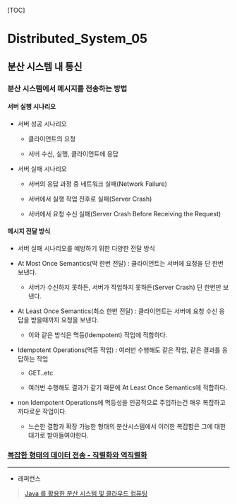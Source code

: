 [TOC]

# Distributed_System_05

## 분산 시스템 내 통신

### 분산 시스템에서 메시지를 전송하는 방법

#### 서버 실행 시나리오

- 서버 성공 시나리오
  
  - 클라이언트의 요청
  
  - 서버 수신, 실행, 클라이언트에 응답

- 서버 실패 시나리오
  
  - 서버의 응답 과정 중 네트워크 실패(Network Failure)
  
  - 서버에서 실행 작업 전후로 실패(Server  Crash)
  
  - 서버에서 요청 수신 실패(Server Crash Before Receiving the Request)

#### 메시지 전달 방식

- 서버 실패 시나리오를 예방하기 위한 다양한 전달 방식

- At Most Once Semantics(딱 한번 전달) : 클라이언트는 서버에 요청을 단 한번 보낸다.
  
  - 서버가 수신하지 못하든, 서버가 작업하지 못하든(Server Crash) 단 한번만 보낸다.

- At Least Once Semantics(최소 한번 전달) : 클라이언트는 서버에 요청 수신 응답을 받을때까지 요청을 보낸다.
  
  - 이와 같은 방식은 멱등(Idempotent) 작업에 적합하다.

- Idempotent Operations(멱등 작업) : 여러번 수행해도 같은 작업, 같은 결과를 응답하는 작업
  
  - GET..etc
  
  - 여러번 수행해도 결과가 같기 때문에 At Least Once Semantics에 적합하다.

- non Idempotent Operations에 멱등성을 인공적으로 주입하는건 매우 복잡하고 까다로운 작업이다.
  
  - 느슨한 결합과 확장 가능한 형태의 분산시스템에서 이러한 복잡함은 그에 대한 대가로 받아들여야한다.

### [복잡한 형태의 데이터 전송 - 직렬화와 역직렬화](https://github.com/seho27060/TIL/tree/master/CS/Network/221228_Serialization-And-Deserialization)

---

- 레퍼런스

> [Java 를 활용한 분산 시스템 및 클라우드 컴퓨팅](https://www.udemy.com/course/java-distributed-system/)
